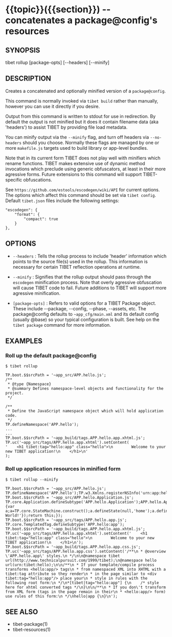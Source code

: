 {{topic}}({{section}}) -- concatenates a package@config's resources
=============================================

## SYNOPSIS

tibet rollup [package-opts] [--headers] [--minify]

## DESCRIPTION

Creates a concatenated and optionally minified version of a `package@config`.

This command is normally invoked via `tibet build` rather than manually, however
you can use it directly if you desire.

Output from this command is written to stdout for use in redirection.
By default the output is not minified but it does it contain filename
data (aka 'headers') to assist TIBET by providing file load metadata.

You can minify output via the `--minify` flag, and turn off headers via
`--no-headers` should you choose. Normally these flags are managed by one
or more `makefile.js` targets used to build library or app-level bundles.

Note that in its current form TIBET does not play well with minifiers which
rename functions. TIBET makes extensive use of dynamic method invocations which
preclude using generic obfuscators, at least in their more agressive forms.
Future extensions to this command will support TIBET-specific obfuscations.

See `https://github.com/estools/escodegen/wiki/API` for current options. The
options which affect this command should be set via `tibet config`. Default
`tibet.json` files include the following settings:

    "escodegen": {
        "format": {
            "compact": true
        }
    },


## OPTIONS

  * `--headers` :
    Tells the rollup process to include 'header' information which points to the
source file(s) used in the rollup. This information is necessary for certain
TIBET reflection operations at runtime.

  * `--minify` :
    Signifies that the rollup output should pass through the `escodegen`
minification process. Note that overly agressive obfuscation will cause TIBET
code to fail. Future additions to TIBET will support more agressive
minification.

  * `[package-opts]` :
    Refers to valid options for a TIBET Package object. These include --package,
--config, --phase, --assets, etc. The package@config defaults to
`~app_cfg/main.xml` and its default config (usually @base) so your typical
configuration is built. See help on the `tibet package` command for more
information.

## EXAMPLES

### Roll up the default package@config

    $ tibet rollup

    TP.boot.$$srcPath = '~app_src/APP.hello.js';
    /**
     * @type {Namespace}
     * @summary Defines namespace-level objects and functionality for the project.
     */

    /**
     * Define the JavaScript namespace object which will hold application code.
     */
    TP.defineNamespace('APP.hello');
    ...
    ...
    TP.boot.$$srcPath = '~app_build/tags.APP.hello.app.xhtml.js';
    TP.uc('~app_src/tags/APP.hello.app.xhtml').setContent(
    '    <h1 tibet:tag="hello:app" class="hello">\n        Welcome to your new TIBET application!\n    </h1>\n'
    );


### Roll up application resources in minified form

    $ tibet rollup --minify

    TP.boot.$$srcPath = '~app_src/APP.hello.js';
    TP.defineNamespace('APP.hello');TP.w3.Xmlns.registerNSInfo('urn:app:hello',TP.hc('prefix','hello'));
    TP.boot.$$srcPath = '~app_src/APP.hello.Application.js';
    TP.core.Application.defineSubtype('APP.hello.Application');APP.hello.Application.Inst.defineHandler('AppDidInitialize',function(b){var a;a=TP.core.StateMachine.construct();a.defineState(null,'home');a.defineState('home','fuzzy');a.defineState('home','fluffy');a.defineState('fuzzy','fluffy');a.defineState('fluffy','fuzzy');a.defineState('fluffy');a.defineState('fuzzy');a.activate();this.setStateMachine(a);TP.sys.getLocale().registerStrings({HELLO:'Hello World!'});return this;});
    TP.boot.$$srcPath = '~app_src/tags/APP.hello.app.js';
    TP.core.TemplatedTag.defineSubtype('APP.hello:app');
    TP.boot.$$srcPath = '~app_build/tags.APP.hello.app.xhtml.js';
    TP.uc('~app_src/tags/APP.hello.app.xhtml').setContent('    <h1 tibet:tag="hello:app" class="hello">\n        Welcome to your new TIBET application!\n    </h1>\n');
    TP.boot.$$srcPath = '~app_build/tags.APP.hello.app.css.js';
    TP.uc('~app_src/tags/APP.hello.app.css').setContent('/**\n * @overview \'APP.hello.app\' styles.\n */\n\n@namespace tibet url(http://www.technicalpursuit.com/1999/tibet);\n@namespace hello url(urn:tibet:hello);\n\n/**\n * If your template/compile process transforms <hello:app/> tags\n * from namespaced XML into XHTML with a tibet:tag attribute so they render\n * in the page similar to <div tibet:tag="hello:app"/> place your\n * style in rules with the following root form:\n */\n*[tibet|tag="hello:app"] {\n    /* style here for xhtml converted tags */\n}\n\n/**\n * If you don\'t transform from XML form (tags in the page remain in their\n * <hello:app/> form) use rules of this form:\n */\nhello|app {\n}\n');

## SEE ALSO

  * tibet-package(1)
  * tibet-resources(1)
